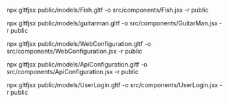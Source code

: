 npx gltfjsx public/models/Fish.gltf -o src/components/Fish.jsx -r public

npx gltfjsx public/models/guitarman.gltf -o src/components/GuitarMan.jsx -r public

npx gltfjsx public/models/WebConfiguration.gltf -o src/components/WebConfiguration.jsx -r public

npx gltfjsx public/models/ApiConfiguration.gltf -o src/components/ApiConfiguration.jsx -r public

npx gltfjsx public/models/UserLogin.gltf -o src/components/UserLogin.jsx -r public

